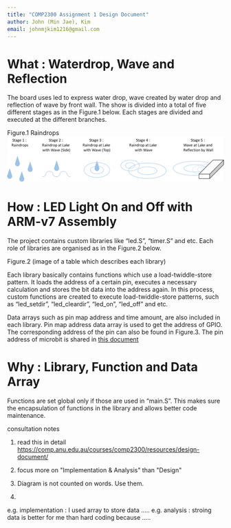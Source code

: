 ```yaml
---
title: "COMP2300 Assignment 1 Design Document"
author: John (Min Jae), Kim
email: johnmjkim1216@gmail.com
---
```


# What : Waterdrop, Wave and Reflection

The board uses led to express water drop, wave created by water drop and reflection of wave by front wall. The show is divided into a total of five different stages as in the Figure.1 below. Each stages are divided and executed at the different branches.

Figure.1 Raindrops
![Figure.1 Raindrops](/assets/raindrops_image.png)

# How : LED Light On and Off with ARM-v7 Assembly

The project contains custom libraries like “led.S”, “timer.S” and etc. Each role of libraries are organised as in the Figure.2 below.

Figure.2
(image of a table which describes each library)

Each library basically contains functions which use a load-twiddle-store pattern. It loads the address of a certain pin, executes a necessary calculation and stores the bit data into the address again. In this process, custom functions are created to execute load-twiddle-store patterns, such as “led_setdir”, “led_cleardir”, “led_on”, “led_off” and etc.

Data arrays such as pin map address and time amount, are also included in each library. Pin map address data array is used to get the address of GPIO. The corresponding address of the pin can also be found in Figure.3. The pin address of microbit is shared in [this document](https://tech.microbit.org/hardware/schematic/#v2-pinmap)


# Why : Library, Function and Data Array

Functions are set global only if those are used in “main.S”. This makes sure the encapsulation of functions in the library and allows better code maintenance.


consultation notes
1. read this in detail
https://comp.anu.edu.au/courses/comp2300/resources/design-document/

2. focus more on "Implementation & Analysis" than "Design"

3. Diagram is not counted on words. Use them.

4. 
e.g. implementation : I used array to store data ..... 
e.g. analysis : stroing data is better for me than hard coding because .....